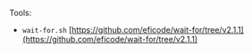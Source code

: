 
Tools:
 * `wait-for.sh` [https://github.com/eficode/wait-for/tree/v2.1.1](https://github.com/eficode/wait-for/tree/v2.1.1)

